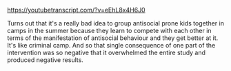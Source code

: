 https://youtubetranscript.com/?v=eEhL8x4H6J0

 Turns out that it's a really bad idea to group antisocial prone kids together in camps in the summer because they learn to compete with each other in terms of the manifestation of antisocial behaviour and they get better at it. It's like criminal camp. And so that single consequence of one part of the intervention was so negative that it overwhelmed the entire study and produced negative results.